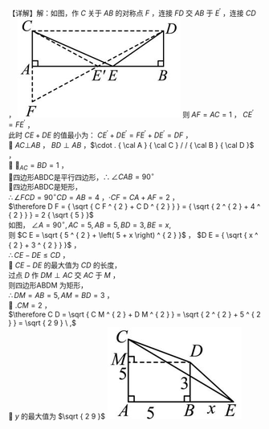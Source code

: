【详解】解：如图，作 $C$ 关于 $A B$ 的对称点 $F$ ，连接 $F D$ 交 $A B$ 于 $E ^ { \prime }$ ，连接 $C D$ ，
![](<../../qs_image_DB/专题2-1__将军饮马等8类常见最值问题（解析版）/a0aedf827f27d8041322ec6c7ca8e8588c81b5ad86ac05f54e9322ad66aed919.jpg>)
则 $A F = A C = 1$ ， $C E ^ { \prime } = F E ^ { \prime }$ ，  
此时 $C E + D E$ 的值最小为： $C E ^ { \prime } + D E ^ { \prime } = F E ^ { \prime } + D E ^ { \prime } = D F$ ，  
 $A C \bot A B$ ， $B D \perp A B$ ，$\cdot . { \cal A } { \cal C } / / { \cal B } { \cal D }$ ，  
 $\cdot _ { A C } = B D = 1$ ，  
四边形ABDC是平行四边形，$\therefore \angle C A B = 9 0 ^ { \circ }$   
四边形ABDC是矩形，  
$\therefore \angle F C D = 9 0 ^ { \circ } C D = A B = 4$ ，$\cdot C F = C A + A F = 2$ ，  
$\therefore D F = { \sqrt { C F ^ { 2 } + C D ^ { 2 } } } = { \sqrt { 2 ^ { 2 } + 4 ^ { 2 } } } = 2 { \sqrt { 5 } }$   
如图， $\angle A = 9 0 ^ { \circ } , A C = 5 , A B = 5 , B D = 3 , B E = x ,$   
则 $C E = \sqrt { 5 ^ { 2 } + \left( 5 + x \right) ^ { 2 } }$ ， $D E = { \sqrt { x ^ { 2 } + 3 ^ { 2 } } }$ ，  
$\therefore C E - D E \leq C D$ ，  
 $C E - D E$ 的最大值为 $C D$ 的长度，  
过点 $D$ 作 $D M \perp A C$ 交 $A C$ 于 $M$ ，  
则四边形ABDM 为矩形，  
$\therefore D M = A B = 5 , A M = B D = 3$ ，  
 $. C M = 2$ ，  
$\therefore C D = \sqrt { C M ^ { 2 } + D M ^ { 2 } } = \sqrt { 2 ^ { 2 } + 5 ^ { 2 } } = \sqrt { 2 9 } \ ,$   
 $y$ 的最大值为 $\sqrt { 2 9 }$
![](<../../qs_image_DB/专题2-1__将军饮马等8类常见最值问题（解析版）/209841305afc973a7a67edc64644a1490bd1a5eaeb251f8bc116802ba09f612f.jpg>)
